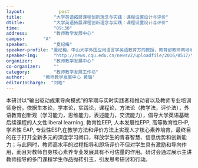 ```yaml
---
layout: 			post
title:       	  "大学英语拓展课程创新理念与实践：课程设置设计与评价"
dtitle:      	  "大学英语拓展课程创新理念与实践：课程设置设计与评价"
time: 		  	  "09:30"
address:	  	  "教师教学发展中心"
campus:	  	  "A"
speaker:	   	  "夏纪梅"
speaker-profile: "夏纪梅，中山大学外国应用语言学英语教育方向教授，教育部教师网培地培国培培训师，湖北省“楚天学者”华中农业大学主讲教授，发表外语教育论文70多篇，出版著作和教材20多部，主持教学研究项目40多项，1998年以来应邀讲学和培训教师以及学术会议主题发言200多场次，专题近百个。"
speaker-img:	  "http://news.cqu.edu.cn/newsv2/uploadfile/2016/0517/thumb_800_800_20160517025526225.jpg"
organizer:		  "教师教学发展中心"
co-organizer:	  ""
category:		  "教师教学发展工作坊"
author:		  "教师教学发展中心 黄璐"
editorInCharge:  "刘皓"
---
```

本研讨以“输出驱动成果导向模式”的早期与实时实践者和推动者以及教师专业培训师身份，依据生本论，学本论，实践论，课程论，方法论（教学法，评价法），外语教育创新观（学习能力，思维能力，表述能力，交流能力），倡导大学英语基础后续课程的人文性liberal learning, 教育性EEP, 人本发展性EPP, 高等教育性EHP, 学术性 EAP, 专业性ESP,在教学方法和评价方法上实现人才核心素养培育，最终目的在于打开全新多元的深度学习闸口，释放学生的青春智慧、信息优势和创新能力；与此同时，教师高水平的过程指导和即场评价不但对学生具有激励和导向作用，而且对教师自身核心素养专业发展具有不可估量的作用。研讨会通过展示主讲教师指导的多门课程学生作品抛砖引玉，引发思考研讨和行动。
